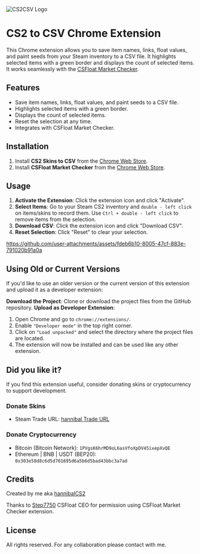 ![CS2CSV Logo](https://github.com/tzelalouzeir/cs2_to_csv/blob/main/src/logo2.png)

# CS2 to CSV Chrome Extension

This Chrome extension allows you to save item names, links, float values, and paint seeds from your Steam inventory to a CSV file. It highlights selected items with a green border and displays the count of selected items. It works seamlessly with the [CSFloat Market Checker](https://chrome.google.com/webstore/detail/csfloat-market-checker).

## Features

- Save item names, links, float values, and paint seeds to a CSV file.
- Highlights selected items with a green border.
- Displays the count of selected items.
- Reset the selection at any time.
- Integrates with CSFloat Market Checker.

## Installation

1. Install **CS2 Skins to CSV** from the [Chrome Web Store](https://chromewebstore.google.com/detail/cs2-to-csv/cldamldgpigiodbpdeodibkobcdlhljg).
2. Install **CSFloat Market Checker** from the [Chrome Web Store](https://chromewebstore.google.com/detail/csfloat-market-checker/jjicbefpemnphinccgikpdaagjebbnhg).

## Usage

1. **Activate the Extension**: Click the extension icon and click "Activate".
2. **Select Items**: Go to your Steam CS2 inventory and `double - left click` on items/skins to record them. Use `Ctrl + double - left click` to remove items from the selection.
3. **Download CSV**: Click the extension icon and click "Download CSV".
4. **Reset Selection**: Click "Reset" to clear your selection.
 
https://github.com/user-attachments/assets/fdeb6b10-8005-47cf-883e-791020b91a0a


## Using Old or Current Versions
If you'd like to use an older version or the current version of this extension and upload it as a developer extension:

**Download the Project**: Clone or download the project files from the GitHub repository.
**Upload as Developer Extension**: 
1. Open Chrome and go to `chrome://extensions/`. 
2. Enable `"Developer mode"` in the top right corner.
3. Click on `"Load unpacked"` and select the directory where the project files are located.
4. The extension will now be installed and can be used like any other extension.

## Did you like it?

If you find this extension useful, consider donating skins or cryptocurrency to support development.

### Donate Skins
- Steam Trade URL: [hannibal Trade URL](https://steamcommunity.com/tradeoffer/new/?%20partner=155366280&amp;token=NsW3QqBd)

### Donate Cryptocurrency
- Bitcoin (Bitcoin Network): `1PVgsK6hrMD9oL6asVfoXpDV45ixepXvQE` 
- Ethereum | BNB | USDT (BEP20): `0x303e58d8c6d5d701695d6a5b6d5bad43bbc3a7ad`

## Credits

Created by me aka [hannibalCS2](https://www.twitch.tv/hannibalcs2)

Thanks to [Step7750](https://github.com/Step7750) CSFloat CEO for permission using CSFloat Market Checker extension.

## License

All rights reserved. For any collaboration please contact with me.
